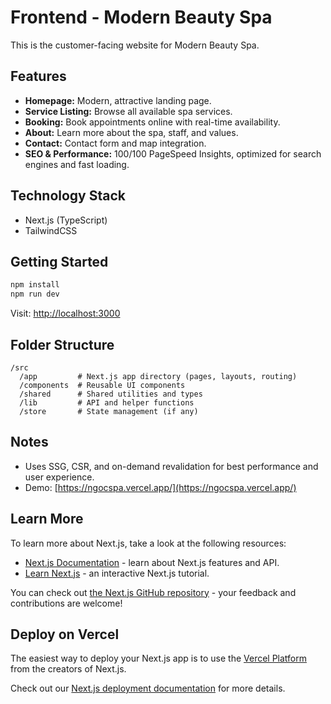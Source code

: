 # Frontend - Modern Beauty Spa

This is the customer-facing website for Modern Beauty Spa.

## Features

- **Homepage:** Modern, attractive landing page.
- **Service Listing:** Browse all available spa services.
- **Booking:** Book appointments online with real-time availability.
- **About:** Learn more about the spa, staff, and values.
- **Contact:** Contact form and map integration.
- **SEO & Performance:** 100/100 PageSpeed Insights, optimized for search engines and fast loading.

## Technology Stack

- Next.js (TypeScript)
- TailwindCSS

## Getting Started

```bash
npm install
npm run dev
```

Visit: [http://localhost:3000](http://localhost:3000)

## Folder Structure

```
/src
  /app         # Next.js app directory (pages, layouts, routing)
  /components  # Reusable UI components
  /shared      # Shared utilities and types
  /lib         # API and helper functions
  /store       # State management (if any)
```

## Notes

- Uses SSG, CSR, and on-demand revalidation for best performance and user experience.
- Demo: [https://ngocspa.vercel.app/](https://ngocspa.vercel.app/)

## Learn More

To learn more about Next.js, take a look at the following resources:

- [Next.js Documentation](https://nextjs.org/docs) - learn about Next.js features and API.
- [Learn Next.js](https://nextjs.org/learn) - an interactive Next.js tutorial.

You can check out [the Next.js GitHub repository](https://github.com/vercel/next.js) - your feedback and contributions are welcome!

## Deploy on Vercel

The easiest way to deploy your Next.js app is to use the [Vercel Platform](https://vercel.com/new?utm_medium=default-template&filter=next.js&utm_source=create-next-app&utm_campaign=create-next-app-readme) from the creators of Next.js.

Check out our [Next.js deployment documentation](https://nextjs.org/docs/app/building-your-application/deploying) for more details.
